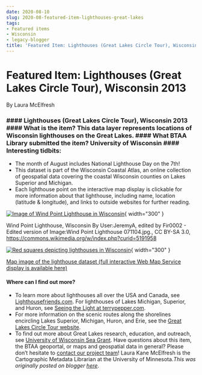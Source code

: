 ```yaml
---
date: 2020-08-10
slug: 2020-08-featured-item-lighthouses-great-lakes
tags:
- Featured items
- Wisconsin
- legacy-blogger
title: 'Featured Item: Lighthouses (Great Lakes Circle Tour), Wisconsin 2013'
---
```


# Featured Item: Lighthouses (Great Lakes Circle Tour), Wisconsin 2013

By Laura McElfresh

### #### Lighthouses (Great Lakes Circle Tour), Wisconsin 2013 #### What is the item? This data layer represents locations of Wisconsin lighthouses on the Great Lakes. #### What BTAA Library submitted the item? University of Wisconsin #### Interesting tidbits:
 * The month of August includes National Lighthouse Day on the 7th!
 * This dataset is part of the Wisconsin Coastal Atlas, an online collection of geospatial data covering the coastal Wisconsin counties on Lakes Superior and Michigan.
 * Each lighthouse point on the interactive map display is clickable for more information about that lighthouse, including name, location <!-- more --> (latitude & longitude), and links to outside websites for further reading. [](https://www.blogger.com/#) [](https://www.blogger.com/#)

[![Image of Wind Point Lighthouse in Wisconsin](https://blogger.googleusercontent.com/img/a/AVvXsEjAUIBgjKprfTd3xZqtHMM9RW3nzpeJ-odgLozj8_z8963FPmGK5FDMLQ8ioiVKXhASBQIM5ipU6J-2eVGM6utSuO1flcr1FwF1Oyfxod6Z6xBn6MMY5XE30Iaa3XgNutRNdwjNLu5cLZRkx_62oult5iyv_rxlBsMYQc5ylGbS4tQWpNU9b41gbrJIKg=w638-h415)](https://blogger.googleusercontent.com/img/a/AVvXsEjAUIBgjKprfTd3xZqtHMM9RW3nzpeJ-odgLozj8_z8963FPmGK5FDMLQ8ioiVKXhASBQIM5ipU6J-2eVGM6utSuO1flcr1FwF1Oyfxod6Z6xBn6MMY5XE30Iaa3XgNutRNdwjNLu5cLZRkx_62oult5iyv_rxlBsMYQc5ylGbS4tQWpNU9b41gbrJIKg=s800){ width="300" }

 Wind Point Lighthouse, Wisconsin By User:JeremyA, edited by Fir0002 - Edited version of Image:Wind Point Lighthouse 071104.jpg., CC BY-SA 3.0, https://commons.wikimedia.org/w/index.php?curid=5191958 [](https://www.blogger.com/#) [](https://www.blogger.com/#)

[![Red squares depicting lighthouses in Wisconsin](https://blogger.googleusercontent.com/img/a/AVvXsEgm--_gRe5cHgiuKoWEvg7jaJ7KIXKdl-AKv7cVfWN_dqCVIfKRrOEXH25I0_HY49FWnpjsesGuEVq5G2PilbJQqPC2l2M9sUuhjlt_dquJSBYIdSdgN1LXYpHEjfycsJVYwFAGPxeia1I4e2-NbEqU0vsJir4gmFCFEycEDNg1c5Eh2IvFo_kp8TlxvQ=w702-h388)](https://blogger.googleusercontent.com/img/a/AVvXsEgm--_gRe5cHgiuKoWEvg7jaJ7KIXKdl-AKv7cVfWN_dqCVIfKRrOEXH25I0_HY49FWnpjsesGuEVq5G2PilbJQqPC2l2M9sUuhjlt_dquJSBYIdSdgN1LXYpHEjfycsJVYwFAGPxeia1I4e2-NbEqU0vsJir4gmFCFEycEDNg1c5Eh2IvFo_kp8TlxvQ=s804){ width="300" }

 [Map image of the lighthouse dataset (full interactive Web Map Service display is available here)](https://geo.btaa.org/catalog/F290ce1ad-261d-4cf1-b648-9fa4e7896cb4&sa=D&sntz=1&usg=AFQjCNHEq8t6by2Us9r8RHgATYdmTU1mRg)

#### Where can I find out more?
 * To learn more about lighthouses all over the USA and Canada, see [Lighthousefriends.com](https://www.lighthousefriends.com/Findex.html&sa=D&sntz=1&usg=AFQjCNG7qRLqVPiYHq5oC--Mh6yeAGepkg). For lighthouses of Lakes Michigan, Superior, and Huron, see [Seeing the Light at terrypepper.com](http://www.google.com/url?q=http://www.terrypepper.com/Flights/Findex.htm&sa=D&sntz=1&usg=AFQjCNFj-iQ7uU1mmE5UXOimzaE10wasKA).
 * For more information on the scenic routes along the shorelines encircling Lakes Superior, Michigan, Huron, and Erie, see the [Great Lakes Circle Tour website](http://www.google.com/url?q=http://greatlakescircletour.org/F&sa=D&sntz=1&usg=AFQjCNH85gs7PY6Y4H4LWlfivVVEdd5ypw).
 * To find out more about Great Lakes research, education, and outreach, see [University of Wisconsin Sea Grant](https://www.seagrant.wisc.edu/F&sa=D&sntz=1&usg=AFQjCNH4mDeqO_SgIz6FL5rUwQySTg5k_g). Have questions about this item, the BTAA geoportal, or maps and geospatial data in general? Please don’t hesitate to [contact our project team](https://geo.btaa.org/Ffeedback&sa=D&sntz=1&usg=AFQjCNERNbgXrpg6xAqzLip9xfSU2ZAfUQ)! Laura Kane McElfresh is the Cartographic Metadata Librarian at the University of Minnesota.*This was originally posted on blogger [here](https://geobtaa.blogspot.com/2020/08/featured-item-lighthouses-great-lakes.html)*.

